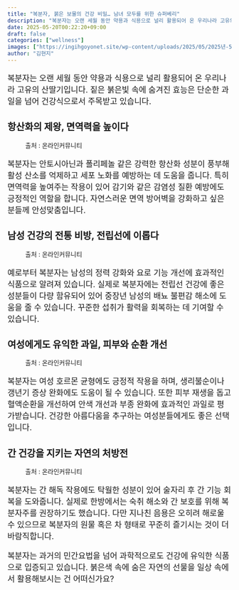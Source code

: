 ```yaml
---
title: "복분자, 붉은 보물의 건강 비밀… 남녀 모두를 위한 슈퍼베리"
description: "복분자는 오랜 세월 동안 약용과 식용으로 널리 활용되어 온 우리나라 고유의 산딸기입니다. 짙은 붉은빛 속에 숨겨진 효능은 단순한 과일을 넘어 건강식으로서 주목받고 있습니다."
date: 2025-05-20T00:22:20+09:00
draft: false
categories: ["wellness"]
images: ["https://ingihgoyonet.site/wp-content/uploads/2025/05/2025년-5월-20일-오전-12_21_45-683x1024.png", "https://ingihgoyonet.site/wp-content/uploads/2025/05/pexels-chetanvlad-2923157-683x1024.jpg", "https://ingihgoyonet.site/wp-content/uploads/2025/05/pexels-shiny-diamond-3762871-715x1024.jpg", "https://ingihgoyonet.site/wp-content/uploads/2025/05/pexels-olly-3771115-1024x683.jpg"]
author: "김현지"
---
```


<p style="font-size:18px">복분자는 오랜 세월 동안 약용과 식용으로 널리 활용되어 온 우리나라 고유의 산딸기입니다. 짙은 붉은빛 속에 숨겨진 효능은 단순한 과일을 넘어 건강식으로서 주목받고 있습니다.</p> <h2 >항산화의 제왕, 면역력을 높이다</h2> <figure ><img src="https://ingihgoyonet.site/wp-content/uploads/2025/05/2025년-5월-20일-오전-12_21_45-683x1024.png" alt="" style="aspect-ratio:16/9;object-fit:cover"/><figcaption >출처 : 온라인커뮤니티</figcaption></figure> <p style="font-size:18px">복분자는 안토시아닌과 폴리페놀 같은 강력한 항산화 성분이 풍부해 활성 산소를 억제하고 세포 노화를 예방하는 데 도움을 줍니다. 특히 면역력을 높여주는 작용이 있어 감기와 같은 감염성 질환 예방에도 긍정적인 역할을 합니다. 자연스러운 면역 방어벽을 강화하고 싶은 분들께 안성맞춤입니다.</p> <h2 >남성 건강의 전통 비방, 전립선에 이롭다</h2> <figure ><img src="https://ingihgoyonet.site/wp-content/uploads/2025/05/pexels-chetanvlad-2923157-683x1024.jpg" alt="" style="aspect-ratio:16/9;object-fit:cover"/><figcaption >출처 : 온라인커뮤니티</figcaption></figure> <p style="font-size:18px">예로부터 복분자는 남성의 정력 강화와 요로 기능 개선에 효과적인 식품으로 알려져 있습니다. 실제로 복분자에는 전립선 건강에 좋은 성분들이 다량 함유되어 있어 중장년 남성의 배뇨 불편감 해소에 도움을 줄 수 있습니다. 꾸준한 섭취가 활력을 회복하는 데 기여할 수 있습니다.</p> <h2 >여성에게도 유익한 과일, 피부와 순환 개선</h2> <figure ><img src="https://ingihgoyonet.site/wp-content/uploads/2025/05/pexels-shiny-diamond-3762871-715x1024.jpg" alt="" style="aspect-ratio:16/9;object-fit:cover"/><figcaption >출처 : 온라인커뮤니티</figcaption></figure> <p style="font-size:18px">복분자는 여성 호르몬 균형에도 긍정적 작용을 하며, 생리불순이나 갱년기 증상 완화에도 도움이 될 수 있습니다. 또한 피부 재생을 돕고 혈액순환을 개선하여 안색 개선과 부종 완화에 효과적인 과일로 평가받습니다. 건강한 아름다움을 추구하는 여성분들에게도 좋은 선택입니다.</p> <h2 >간 건강을 지키는 자연의 처방전</h2> <figure ><img src="https://ingihgoyonet.site/wp-content/uploads/2025/05/pexels-olly-3771115-1024x683.jpg" alt="" style="aspect-ratio:16/9;object-fit:cover"/><figcaption >출처 : 온라인커뮤니티</figcaption></figure> <p style="font-size:18px">복분자는 간 해독 작용에도 탁월한 성분이 있어 술자리 후 간 기능 회복을 도와줍니다. 실제로 한방에서는 숙취 해소와 간 보호를 위해 복분자주를 권장하기도 했습니다. 다만 지나친 음용은 오히려 해로울 수 있으므로 복분자의 원물 혹은 차 형태로 꾸준히 즐기시는 것이 더 바람직합니다.</p> <p style="font-size:18px">복분자는 과거의 민간요법을 넘어 과학적으로도 건강에 유익한 식품으로 입증되고 있습니다. 붉은색 속에 숨은 자연의 선물을 일상 속에서 활용해보시는 건 어떠신가요?</p>